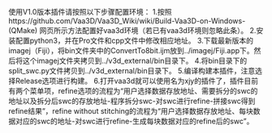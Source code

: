 使用V1.0版本插件请按照以下步骤配置环境：
1.按照https://github.com/Vaa3D/Vaa3D_Wiki/wiki/Build-Vaa3D-on-Windows-(QMake) 网页所示方法配置好vaa3d环境（若已有vaa3d环境则忽略此条）。
2.安装配置python3，并在Pro文件和cpp文件中修改相应地址。
3.下载最新版本的imagej（Fiji），将bin文件夹中的ConvertTo8bit.ijm放到../imagej/Fiji.app下。然后将这个imagej文件夹拷贝到../v3d_external/bin目录下。
4.将bin目录下的split_swc.py文件拷贝到../v3d_external/bin目录下。
5.编译构建本插件，注意选择Release选项进行构建。
6.打开vaa3d就可以使用名为xjy的插件了，插件目前有两个菜单项，refine选项的流程为“用户选择数据存放地址、需要拆分的swc的地址以及拆分后swc的存放地址-程序拆分swc-对swc进行refine-拼接swc得到refine结果”，refine without stitching的流程为“用户选择数据存放地址、每块数据对应的swc的地址-对swc进行refine-生成每块数据对应的refine后的swc”。
